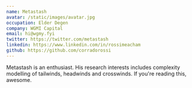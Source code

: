 ```yaml
---
name: Metastash
avatar: /static/images/avatar.jpg
occupation: Elder Degen
company: WGMI Capital
email: hi@wgmy.fyi
twitter: https://twitter.com/metastash
linkedin: https://www.linkedin.com/in/rossimeacham
github: https://github.com/corradorossi
---
```


Metastash is an enthusiast. His research interests includes complexity modelling of tailwinds, headwinds and crosswinds. If you're reading this, awesome.
